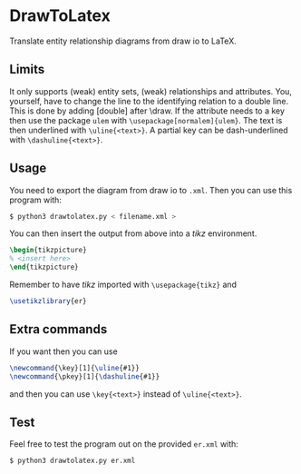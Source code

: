 # DrawToLatex

Translate entity relationship diagrams from draw io to LaTeX.

## Limits

It only supports (weak) entity sets, (weak) relationships and attributes. You, yourself, have to change the line to the
identifying relation to a double line. This is done by adding [double] after \draw. If the attribute needs to a key then
use the package `ulem` with `\usepackage[normalem]{ulem}`. The text is then underlined with `\uline{<text>}`. A partial
key can be dash-underlined with `\dashuline{<text>}`.

## Usage

You need to export the diagram from draw io to `.xml`. Then you can use this program with:

```python
$ python3 drawtolatex.py < filename.xml >
```

You can then insert the output from above into a *tikz* environment.

```tex
\begin{tikzpicture}
% <insert here>
\end{tikzpicture}
```

Remember to have *tikz* imported with `\usepackage{tikz}` and

```tex
\usetikzlibrary{er}
```

## Extra commands

If you want then you can use

```tex
\newcommand{\key}[1]{\uline{#1}}
\newcommand{\pkey}[1]{\dashuline{#1}}
```

and then you can use `\key{<text>}` instead of `\uline{<text>}`.

## Test
Feel free to test the program out on the provided `er.xml` with:

```python
$ python3 drawtolatex.py er.xml
```
